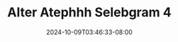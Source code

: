 --- 
title: "Alter Atephhh Selebgram 4"
description: "nonton   Alter Atephhh Selebgram 4 gratis    "
date: 2024-10-09T03:46:33-08:00
file_code: "jb5d6aystoql"
draft: false
cover: "mi3qe3ntnshtptev.jpg"
tags: ["Alter", "Atephhh", "Selebgram", "bokep-indo", "bokep-viral", "bokep-ig"]
length: 68
fld_id: "1483864"
foldername: "Alter atephhh"
categories: ["Alter atephhh"]
views: 0
---
